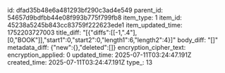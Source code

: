 id: dfad35b48e6a481293bf290c3ad4e549
parent_id: 54657d9bdfbb44e08f993b775f799fb8
item_type: 1
item_id: 45238a5245b843cc83759f222623ede1
item_updated_time: 1752203727003
title_diff: "[{\"diffs\":[[-1,\".4\"],[0,\"BOOK\"]],\"start1\":0,\"start2\":0,\"length1\":6,\"length2\":4}]"
body_diff: "[]"
metadata_diff: {"new":{},"deleted":[]}
encryption_cipher_text: 
encryption_applied: 0
updated_time: 2025-07-11T03:24:47.191Z
created_time: 2025-07-11T03:24:47.191Z
type_: 13